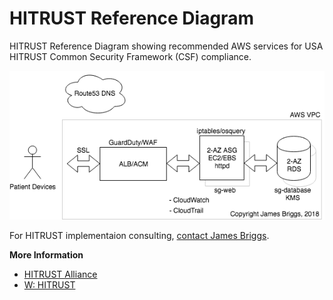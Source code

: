 # HITRUST Reference Diagram

HITRUST Reference Diagram showing recommended AWS services for USA HITRUST Common Security Framework (CSF) compliance.

![HITRUST Reference Diagram](HiTrustReferenceDiagram.png)

For HITRUST implementaion consulting, [contact James Briggs](http://www.jebriggs.com/contact.html).

**More Information**

* [HITRUST Alliance](https://hitrustalliance.net/)
* [W: HITRUST](https://en.wikipedia.org/wiki/HITRUST)
